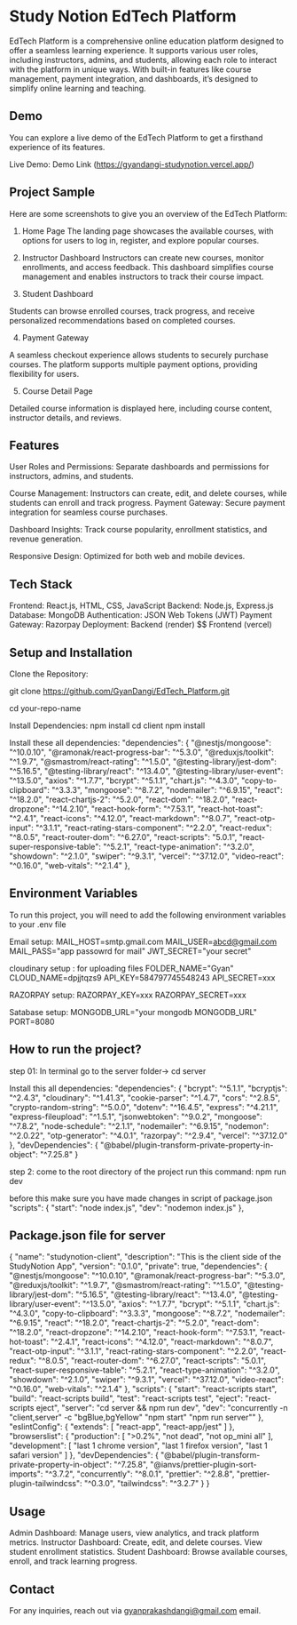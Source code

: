 
# Study Notion EdTech Platform

EdTech Platform is a comprehensive online education platform designed to offer a seamless learning experience. It supports various user roles, including instructors, admins, and students, allowing each role to interact with the platform in unique ways. With built-in features like course management, payment integration, and dashboards, it’s designed to simplify online learning and teaching.



## Demo

You can explore a live demo of the EdTech Platform to get a firsthand experience of its features.

Live Demo: Demo Link (https://gyandangi-studynotion.vercel.app/)

## Project Sample

Here are some screenshots to give you an overview of the EdTech Platform:

1. Home Page
The landing page showcases the available courses, with options for users to log in, register, and explore popular courses.

2. Instructor Dashboard
Instructors can create new courses, monitor enrollments, and access feedback. This dashboard simplifies course management and enables instructors to track their course impact.

3. Student Dashboard

Students can browse enrolled courses, track progress, and receive personalized recommendations based on completed courses.

4. Payment Gateway

A seamless checkout experience allows students to securely purchase courses. The platform supports multiple payment options, providing flexibility for users.

5. Course Detail Page

Detailed course information is displayed here, including course content, instructor details, and reviews.
## Features
User Roles and Permissions: Separate dashboards and permissions for instructors, admins, and students.

Course Management: Instructors can create, edit, and delete courses, while students can enroll and track progress.
Payment Gateway: Secure payment integration for seamless course purchases.

Dashboard Insights: Track course popularity, enrollment statistics, and revenue generation.

Responsive Design: Optimized for both web and mobile devices.
## Tech Stack

Frontend: React.js, HTML, CSS, JavaScript
Backend: Node.js, Express.js
Database: MongoDB
Authentication: JSON Web Tokens (JWT)
Payment Gateway: Razorpay
Deployment: Backend (render) $$ Frontend (vercel)
## Setup and Installation

Clone the Repository:

git clone https://github.com/GyanDangi/EdTech_Platform.git

cd your-repo-name

Install Dependencies:
npm install
cd client
npm install

Install these all dependencies:
"dependencies": {
    "@nestjs/mongoose": "^10.0.10",
    "@ramonak/react-progress-bar": "^5.3.0",
    "@reduxjs/toolkit": "^1.9.7",
    "@smastrom/react-rating": "^1.5.0",
    "@testing-library/jest-dom": "^5.16.5",
    "@testing-library/react": "^13.4.0",
    "@testing-library/user-event": "^13.5.0",
    "axios": "^1.7.7",
    "bcrypt": "^5.1.1",
    "chart.js": "^4.3.0",
    "copy-to-clipboard": "^3.3.3",
    "mongoose": "^8.7.2",
    "nodemailer": "^6.9.15",
    "react": "^18.2.0",
    "react-chartjs-2": "^5.2.0",
    "react-dom": "^18.2.0",
    "react-dropzone": "^14.2.10",
    "react-hook-form": "^7.53.1",
    "react-hot-toast": "^2.4.1",
    "react-icons": "^4.12.0",
    "react-markdown": "^8.0.7",
    "react-otp-input": "^3.1.1",
    "react-rating-stars-component": "^2.2.0",
    "react-redux": "^8.0.5",
    "react-router-dom": "^6.27.0",
    "react-scripts": "5.0.1",
    "react-super-responsive-table": "^5.2.1",
    "react-type-animation": "^3.2.0",
    "showdown": "^2.1.0",
    "swiper": "^9.3.1",
    "vercel": "^37.12.0",
    "video-react": "^0.16.0",
    "web-vitals": "^2.1.4"
  },


    
## Environment Variables

To run this project, you will need to add the following environment variables to your .env file

Email setup:
MAIL_HOST=smtp.gmail.com
MAIL_USER=abcd@gmail.com
MAIL_PASS="app passowrd for mail"
JWT_SECRET="your secret"


cloudinary setup : for uploading files
FOLDER_NAME="Gyan"
CLOUD_NAME=dpjjtqzs9
API_KEY=584797745548243
API_SECRET=xxx

RAZORPAY setup:
RAZORPAY_KEY=xxx
RAZORPAY_SECRET=xxx

Satabase setup:
MONGODB_URL="your mongodb MONGODB_URL"
PORT=8080






## How to run the project?

step 01: In terminal go to the server folder-> cd server

Install this all dependencies:
"dependencies": {
    "bcrypt": "^5.1.1",
    "bcryptjs": "^2.4.3",
    "cloudinary": "^1.41.3",
    "cookie-parser": "^1.4.7",
    "cors": "^2.8.5",
    "crypto-random-string": "^5.0.0",
    "dotenv": "^16.4.5",
    "express": "^4.21.1",
    "express-fileupload": "^1.5.1",
    "jsonwebtoken": "^9.0.2",
    "mongoose": "^7.8.2",
    "node-schedule": "^2.1.1",
    "nodemailer": "^6.9.15",
    "nodemon": "^2.0.22",
    "otp-generator": "^4.0.1",
    "razorpay": "^2.9.4",
    "vercel": "^37.12.0"
  },
  "devDependencies": {
    "@babel/plugin-transform-private-property-in-object": "^7.25.8"
  }

step 2: come to the root directory of the project
run this command: npm run dev 

before this make sure you have made changes in script of package.json 
 "scripts": {
    "start": "node index.js",
    "dev": "nodemon index.js"
  },

## Package.json file for server

{
  "name": "studynotion-client",
  "description": "This is the client side of the StudyNotion App",
  "version": "0.1.0",
  "private": true,
  "dependencies": {
    "@nestjs/mongoose": "^10.0.10",
    "@ramonak/react-progress-bar": "^5.3.0",
    "@reduxjs/toolkit": "^1.9.7",
    "@smastrom/react-rating": "^1.5.0",
    "@testing-library/jest-dom": "^5.16.5",
    "@testing-library/react": "^13.4.0",
    "@testing-library/user-event": "^13.5.0",
    "axios": "^1.7.7",
    "bcrypt": "^5.1.1",
    "chart.js": "^4.3.0",
    "copy-to-clipboard": "^3.3.3",
    "mongoose": "^8.7.2",
    "nodemailer": "^6.9.15",
    "react": "^18.2.0",
    "react-chartjs-2": "^5.2.0",
    "react-dom": "^18.2.0",
    "react-dropzone": "^14.2.10",
    "react-hook-form": "^7.53.1",
    "react-hot-toast": "^2.4.1",
    "react-icons": "^4.12.0",
    "react-markdown": "^8.0.7",
    "react-otp-input": "^3.1.1",
    "react-rating-stars-component": "^2.2.0",
    "react-redux": "^8.0.5",
    "react-router-dom": "^6.27.0",
    "react-scripts": "5.0.1",
    "react-super-responsive-table": "^5.2.1",
    "react-type-animation": "^3.2.0",
    "showdown": "^2.1.0",
    "swiper": "^9.3.1",
    "vercel": "^37.12.0",
    "video-react": "^0.16.0",
    "web-vitals": "^2.1.4"
  },
  "scripts": {
    "start": "react-scripts start",
    "build": "react-scripts build",
    "test": "react-scripts test",
    "eject": "react-scripts eject",
    "server": "cd server && npm run dev",
    "dev": "concurrently -n \"client,server\" -c \"bgBlue,bgYellow\" \"npm start\" \"npm run server\""
  },
  "eslintConfig": {
    "extends": [
      "react-app",
      "react-app/jest"
    ]
  },
  "browserslist": {
    "production": [
      ">0.2%",
      "not dead",
      "not op_mini all"
    ],
    "development": [
      "last 1 chrome version",
      "last 1 firefox version",
      "last 1 safari version"
    ]
  },
  "devDependencies": {
    "@babel/plugin-transform-private-property-in-object": "^7.25.8",
    "@ianvs/prettier-plugin-sort-imports": "^3.7.2",
    "concurrently": "^8.0.1",
    "prettier": "^2.8.8",
    "prettier-plugin-tailwindcss": "^0.3.0",
    "tailwindcss": "^3.2.7"
  }
}

## Usage

Admin Dashboard: Manage users, view analytics, and track platform metrics.
Instructor Dashboard: Create, edit, and delete courses. View student enrollment statistics.
Student Dashboard: Browse available courses, enroll, and track learning progress.
## Contact 

For any inquiries, reach out via gyanprakashdangi@gmail.com email.